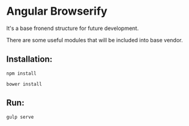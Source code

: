 # Angular Browserify
It's a base fronend structure for future development.

There are some useful modules that will be included into base vendor.



Installation:
-------------

    npm install

    bower install

Run:
-----

    gulp serve

